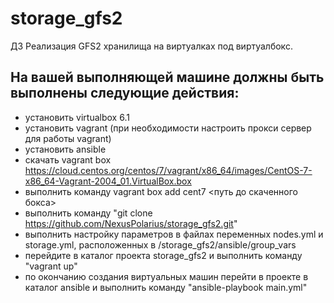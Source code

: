# storage_gfs2

ДЗ Реализация GFS2 хранилища на виртуалках под виртуалбокс.

## На вашей выполняющей машине должны быть выполнены следующие действия:
* установить virtualbox 6.1
* установить vagrant (при необходимости настроить прокси сервер для работы vagrant)
* установить ansible
* скачать vagrant box https://cloud.centos.org/centos/7/vagrant/x86_64/images/CentOS-7-x86_64-Vagrant-2004_01.VirtualBox.box
* выполнить команду vagrant box add cent7 <путь до скаченного бокса>
* выполнить команду "git clone https://github.com/NexusPolarius/storage_gfs2.git"
* выполнить настройку параметров в файлах переменных nodes.yml и storage.yml, расположенных в /storage_gfs2/ansible/group_vars
* перейдите в каталог проекта storage_gfs2 и выполнить команду "vagrant up" 
* по окончанию создания виртуальных машин перейти в проекте в каталог ansible и выполнить команду "ansible-playbook main.yml"

